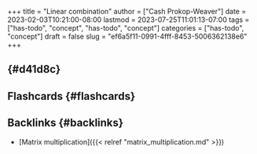+++
title = "Linear combination"
author = ["Cash Prokop-Weaver"]
date = 2023-02-03T10:21:00-08:00
lastmod = 2023-07-25T11:01:13-07:00
tags = ["has-todo", "concept", "has-todo", "concept"]
categories = ["has-todo", "concept"]
draft = false
slug = "ef6a5f11-0991-4fff-8453-5006362138e6"
+++

##  {#d41d8c}


## Flashcards {#flashcards}


## Backlinks {#backlinks}

-   [Matrix multiplication]({{< relref "matrix_multiplication.md" >}})
